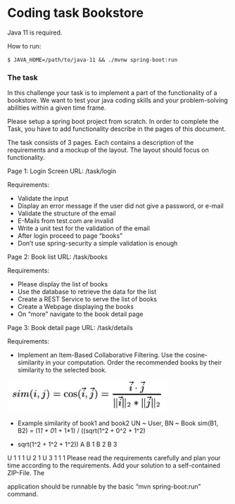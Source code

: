 # Coding task Bookstore

Java 11 is required.

How to run:
```
$ JAVA_HOME=/path/to/java-11 && ./mvnw spring-boot:run
```

### The task
In this challenge your task is to implement a part of the functionality of a bookstore. We want to test
your java coding skills and your problem-solving abilities within a given time frame.

Please setup a spring boot project from scratch. In order to complete the Task, you have to add
functionality describe in the pages of this document. 

The task consists of 3 pages. Each contains a description of the requirements and a mockup of the
layout. The layout should focus on functionality.

Page 1: Login Screen URL: /task/login

Requirements:
- Validate the input
- Display an error message if the user did not give a password, or e-mail
- Validate the structure of the email
- E-Mails from test.com are invalid
- Write a unit test for the validation of the email
- After login proceed to page “books”
- Don’t use spring-security a simple validation is enough

Page 2: Book list URL: /task/books

Requirements:
- Please display the list of books
- Use the database to retrieve the data for the list
- Create a REST Service to serve the list of books
- Create a Webpage displaying the books
- On “more” navigate to the book detail page

Page 3: Book detail page URL: /task/details

Requirements:
- Implement an Item-Based Collaborative Filtering. Use the cosine-similarity in your computation.
Order the recommended books by their similarity to the selected book.

![alt text](https://github.com/deshaion/coding_task_bookstore/blob/master/images/simFormula.JPG)

- Example similarity of book1 and book2
UN ~ User, BN ~ Book
sim(B1, B2) = (1*1 + 0*1 + 1*1)
/ ((sqrt(1^2 + 0^2 + 1^2)
* sqrt(1^2 + 1^2 + 1^2))
A B
1
B
2
B
3

U
1
1 1
U
2
1
U
3
1 1 1 Please read the requirements carefully and plan your time according to the
requirements. Add your solution to a self-contained ZIP-File. The

application should be runnable by the basic “mvn spring-boot:run” command.